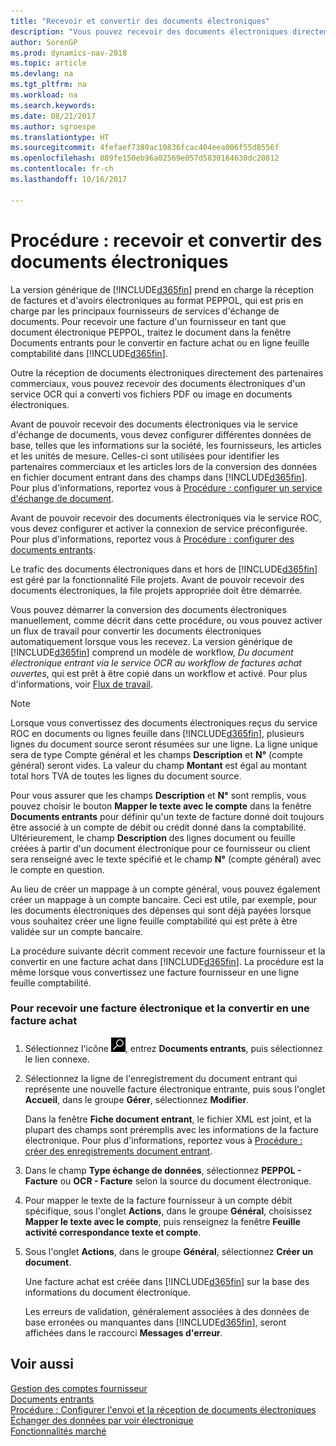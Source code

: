 ```yaml
---
title: "Recevoir et convertir des documents électroniques"
description: "Vous pouvez recevoir des documents électroniques directement des partenaires commerciaux ou d'un service OCR."
author: SorenGP
ms.prod: dynamics-nav-2018
ms.topic: article
ms.devlang: na
ms.tgt_pltfrm: na
ms.workload: na
ms.search.keywords: 
ms.date: 08/21/2017
ms.author: sgroespe
ms.translationtype: HT
ms.sourcegitcommit: 4fefaef7380ac10836fcac404eea006f55d8556f
ms.openlocfilehash: 889fe150eb96a02569e057d5830164630dc20812
ms.contentlocale: fr-ch
ms.lasthandoff: 10/16/2017

---
```

# <a name="how-to-receive-and-convert-electronic-documents"></a>Procédure : recevoir et convertir des documents électroniques
La version générique de [!INCLUDE[d365fin](includes/d365fin_md.md)] prend en charge la réception de factures et d'avoirs électroniques au format PEPPOL, qui est pris en charge par les principaux fournisseurs de services d'échange de documents. Pour recevoir une facture d'un fournisseur en tant que document électronique PEPPOL, traitez le document dans la fenêtre Documents entrants pour le convertir en facture achat ou en ligne feuille comptabilité dans [!INCLUDE[d365fin](includes/d365fin_md.md)].

 Outre la réception de documents électroniques directement des partenaires commerciaux, vous pouvez recevoir des documents électroniques d'un service OCR qui a converti vos fichiers PDF ou image en documents électroniques.  

 Avant de pouvoir recevoir des documents électroniques via le service d'échange de documents, vous devez configurer différentes données de base, telles que les informations sur la société, les fournisseurs, les articles et les unités de mesure. Celles-ci sont utilisées pour identifier les partenaires commerciaux et les articles lors de la conversion des données en fichier document entrant dans des champs dans [!INCLUDE[d365fin](includes/d365fin_md.md)]. Pour plus d'informations, reportez vous à [Procédure : configurer un service d'échange de document](across-how-to-set-up-a-document-exchange-service.md).  

 Avant de pouvoir recevoir des documents électroniques via le service ROC, vous devez configurer et activer la connexion de service préconfigurée. Pour plus d'informations, reportez vous à [Procédure : configurer des documents entrants](across-how-setup-income-documents.md).  

 Le trafic des documents électroniques dans et hors de [!INCLUDE[d365fin](includes/d365fin_md.md)] est géré par la fonctionnalité File projets. Avant de pouvoir recevoir des documents électroniques, la file projets appropriée doit être démarrée.  

 Vous pouvez démarrer la conversion des documents électroniques manuellement, comme décrit dans cette procédure, ou vous pouvez activer un flux de travail pour convertir les documents électroniques automatiquement lorsque vous les recevez. La version générique de [!INCLUDE[d365fin](includes/d365fin_md.md)] comprend un modèle de workflow, *Du document électronique entrant via le service OCR au workflow de factures achat ouvertes*, qui est prêt à être copié dans un workflow et activé. Pour plus d'informations, voir [Flux de travail](across-workflow.md).  

> [!NOTE]  
>  Lorsque vous convertissez des documents électroniques reçus du service ROC en documents ou lignes feuille dans [!INCLUDE[d365fin](includes/d365fin_md.md)], plusieurs lignes du document source seront résumées sur une ligne. La ligne unique sera de type Compte général et les champs **Description** et **N°** (compte général) seront vides. La valeur du champ **Montant** est égal au montant total hors TVA de toutes les lignes du document source.  
>   
>  Pour vous assurer que les champs **Description** et **N°** sont remplis, vous pouvez choisir le bouton **Mapper le texte avec le compte** dans la fenêtre **Documents entrants** pour définir qu'un texte de facture donné doit toujours être associé à un compte de débit ou crédit donné dans la comptabilité. Ultérieurement, le champ **Description** des lignes document ou feuille créées à partir d'un document électronique pour ce fournisseur ou client sera renseigné avec le texte spécifié et le champ **N°** (compte général) avec le compte en question.  
>   
>  Au lieu de créer un mappage à un compte général, vous pouvez également créer un mappage à un compte bancaire. Ceci est utile, par exemple, pour les documents électroniques des dépenses qui sont déjà payées lorsque vous souhaitez créer une ligne feuille comptabilité qui est prête à être validée sur un compte bancaire.  

 La procédure suivante décrit comment recevoir une facture fournisseur et la convertir en une facture achat dans [!INCLUDE[d365fin](includes/d365fin_md.md)]. La procédure est la même lorsque vous convertissez une facture fournisseur en une ligne feuille comptabilité.  

### <a name="to-receive-and-convert-an-electronic-invoice-to-a-purchase-invoice"></a>Pour recevoir une facture électronique et la convertir en une facture achat  

1.  Sélectionnez l'icône ![Page ou état pour la recherche](media/ui-search/search_small.png "Page ou état pour la recherche"), entrez **Documents entrants**, puis sélectionnez le lien connexe.  

2.  Sélectionnez la ligne de l'enregistrement du document entrant qui représente une nouvelle facture électronique entrante, puis sous l'onglet **Accueil**, dans le groupe **Gérer**, sélectionnez **Modifier**.  

     Dans la fenêtre **Fiche document entrant**, le fichier XML est joint, et la plupart des champs sont préremplis avec les informations de la facture électronique. Pour plus d'informations, reportez vous à [Procédure : créer des enregistrements document entrant](across-how-create-income-document-records.md).  

3.  Dans le champ **Type échange de données**, sélectionnez **PEPPOL - Facture** ou **OCR - Facture** selon la source du document électronique.  

4.  Pour mapper le texte de la facture fournisseur à un compte débit spécifique, sous l'onglet **Actions**, dans le groupe **Général**, choisissez **Mapper le texte avec le compte**, puis renseignez la fenêtre **Feuille activité correspondance texte et compte**.  

5.  Sous l'onglet **Actions**, dans le groupe **Général**, sélectionnez **Créer un document**.  

     Une facture achat est créée dans [!INCLUDE[d365fin](includes/d365fin_md.md)] sur la base des informations du document électronique.  

     Les erreurs de validation, généralement associées à des données de base erronées ou manquantes dans [!INCLUDE[d365fin](includes/d365fin_md.md)], seront affichées dans le raccourci **Messages d'erreur**.  

## <a name="see-also"></a>Voir aussi  
[Gestion des comptes fournisseur](payables-manage-payables.md)  
[Documents entrants](across-income-documents.md)  
[Procédure : Configurer l'envoi et la réception de documents électroniques](across-how-to-set-up-electronic-document-sending-and-receiving.md)  
[Échanger des données par voir électronique](across-data-exchange.md)   
[Fonctionnalités marché](ui-across-business-areas.md)  

